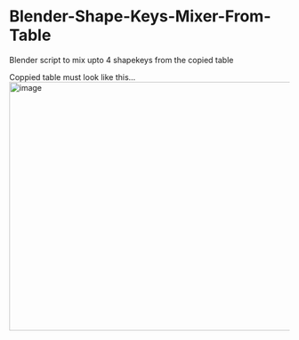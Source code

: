 # Blender-Shape-Keys-Mixer-From-Table
Blender script to mix upto 4 shapekeys from the copied table 

Coppied table must look like this...
<img width="1336" height="447" alt="image" src="https://github.com/user-attachments/assets/2d1ba569-d984-4b1b-942a-2b07258cfe57" />
